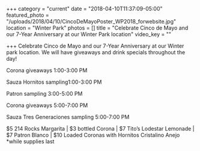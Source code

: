 +++
category = "current"
date = "2018-04-10T11:37:09-05:00"
featured_photo = "/uploads/2018/04/10/CincoDeMayoPoster_WP2018_forwebsite.jpg"
location = "Winter Park"
photos = []
title = "Celebrate Cinco de Mayo and our 7-Year Anniversary at our Winter Park location"
video_key = ""

+++
Celebrate Cinco de Mayo and our 7-Year Anniversary at our Winter park location. We will have giveaways and drink specials throughout the day!

Corona giveaways 1:00-3:00 PM

Sauza Hornitos sampling1:00-3:00 PM

Patron sampling 3:00-5:00 PM

Corona giveaways 5:00-7:00 PM 

Sauza Tres Generaciones sampling 5:00-7:00 PM

\$5 214 Rocks Margarita | $3 bottled Corona | $7 Tito’s Lodestar Lemonade | $7 Patron Blanco | $10 Loaded Coronas with Hornitos Cristalino Anejo \*while supplies last